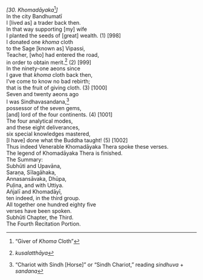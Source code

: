 *\[30. Khomadāyaka*[^1]*\]*  
In the city Bandhumatī  
I \[lived as\] a trader back then.  
In that way supporting \[my\] wife  
I planted the seeds of \[great\] wealth. (1) \[998\]  
I donated one *khoma* cloth  
to the Sage \[known as\] Vipassi,  
Teacher, \[who\] had entered the road,  
in order to obtain merit.[^2] (2) \[999\]  
In the ninety-one aeons since  
I gave that *khoma* cloth back then,  
I’ve come to know no bad rebirth;  
that is the fruit of giving cloth. (3) \[1000\]  
Seven and twenty aeons ago  
I was Sindhavasandana,[^3]  
possessor of the seven gems,  
\[and\] lord of the four continents. (4) \[1001\]  
The four analytical modes,  
and these eight deliverances,  
six special knowledges mastered,  
\[I have\] done what the Buddha taught! (5) \[1002\]  
Thus indeed Venerable Khomadāyaka Thera spoke these verses.  
The legend of Khomadāyaka Thera is finished.  
The Summary:  
Subhūti and Upavāna,  
Saraṇa, Sīlagāhaka,  
Annasansāvaka, Dhūpa,  
Puḷina, and with Uttiya.  
Añjalī and Khomadāyī,  
ten indeed, in the third group.  
All together one hundred eighty five  
verses have been spoken.  
Subhūti Chapter, the Third.  
The Fourth Recitation Portion.  
[^1]: “Giver of *Khoma* Cloth”  
[^2]: *kusalatthāya*  
[^3]: “Chariot with Sindh \[Horse\]” or “Sindh Chariot,” reading
    *sindhuva* + *sandana*

